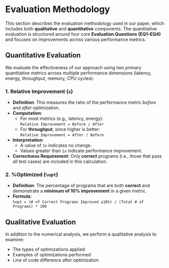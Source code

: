 # Evaluation Methodology

This section describes the evaluation methodology used in our paper, which includes both **qualitative** and **quantitative** components. The quantitative evaluation is structured around four core **Evaluation Questions (EQ1–EQ4)** and focuses on improvements across various performance metrics.

## Quantitative Evaluation

We evaluate the effectiveness of our approach using two primary quantitative metrics across multiple performance dimensions (latency, energy, throughput, memory, CPU cycles):

### 1. Relative Improvement (`x`)

- **Definition**: This measures the ratio of the performance metric *before* and *after* optimization.
- **Computation**:
  - For most metrics (e.g., latency, energy):  
    `Relative Improvement = Before / After`
  - For **throughput**, since higher is better:  
    `Relative Improvement = After / Before`
- **Interpretation**:
  - A value of `1x` indicates no change.
  - Values greater than `1x` indicate performance improvement.
- **Correctness Requirement**: Only **correct** programs (i.e., those that pass all test cases) are included in this calculation.

### 2. %Optimized (`%opt`)

- **Definition**: The percentage of programs that are both **correct** and demonstrate a **minimum of 10% improvement** in a given metric.
- **Formula**:  
  `%opt = (# of Correct Programs Improved ≥10%) / (Total # of Programs) * 100`

## Qualitative Evaluation

In addition to the numerical analysis, we perform a qualitative analysis to examine:
- The types of optimizations applied
- Examples of optimizations performed
- Line of code difference after optimization
